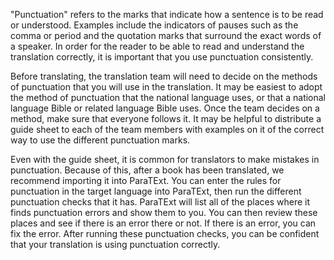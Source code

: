 
"Punctuation" refers to the marks that indicate how a sentence is to be read or understood. Examples include the indicators of pauses such as the comma or period and the quotation marks that surround the exact words of a speaker. In order for the reader to be able to read and understand the translation correctly, it is important that you use punctuation consistently.

Before translating, the translation team will need to decide on the methods of punctuation that you will use in the translation. It may be easiest to adopt the method of punctuation that the national language uses, or that a national language Bible or related language Bible uses. Once the team decides on a method, make sure that everyone follows it. It may be helpful to distribute a guide sheet to each of the team members with examples on it of the correct way to use the different punctuation marks.

Even with the guide sheet, it is common for translators to make mistakes in punctuation. Because of this, after a book has been translated, we recommend importing it into ParaTExt. You can enter the rules for punctuation in the target language into ParaTExt, then run the different punctuation checks that it has. ParaTExt will list all of the places where it finds punctuation errors and show them to you. You can then review these places and see if there is an error there or not. If there is an error, you can fix the error. After running these punctuation checks, you can be confident that your translation is using punctuation correctly.